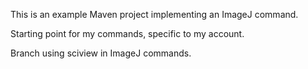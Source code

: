 This is an example Maven project implementing an ImageJ command.

Starting point for my commands, specific to my account.

Branch using sciview in ImageJ commands.

